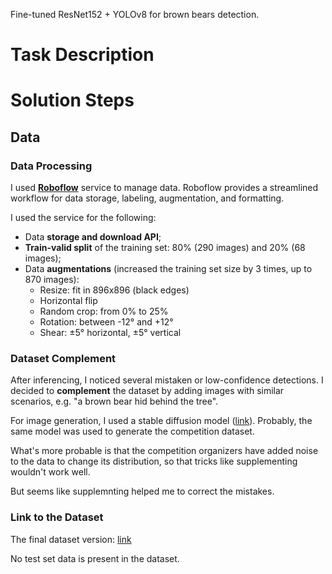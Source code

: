 Fine-tuned ResNet152 + YOLOv8 for brown bears detection.

# Task Description



# Solution Steps

## Data

### Data Processing

I used [**Roboflow**](https://roboflow.com/) service to manage data. Roboflow provides a streamlined workflow for data storage, labeling, augmentation, and formatting.

I used the service for the following:

- Data **storage and download API**;
- **Train-valid split** of the training set: 80% (290 images) and 20% (68 images);
- Data **augmentations** (increased the training set size by 3 times, up to 870 images):
    - Resize: fit in 896x896 (black edges)
    - Horizontal flip
    - Random crop: from 0% to 25%
    - Rotation: between -12° and +12°
    - Shear: ±5° horizontal, ±5° vertical



### Dataset Complement

After inferencing, I noticed several mistaken or low-confidence detections. I decided to **complement** the dataset by adding images with similar scenarios, e.g. "a brown bear hid behind the tree".

For image generation, I used a stable diffusion model ([link](https://stablediffusionweb.com/)). Probably, the same model was used to generate the competition dataset.

What's more probable is that the competition organizers have added noise to the data to change its distribution, so that tricks like supplementing wouldn't work well.

But seems like supplemnting helped me to correct the mistakes.

### Link to the Dataset

The final dataset version: [link](https://universe.roboflow.com/mydatasets-bqwxe/kaggle-kontur/dataset/8/images/?split=train)

No test set data is present in the dataset.